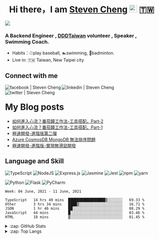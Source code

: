 <div align="center">
<h1>Hi there，I am <a href="https://blog.chiwencheng.com">Steven Cheng</a> <img src="https://media.giphy.com/media/hvRJCLFzcasrR4ia7z/giphy.gif" width="25px" alt="giphy"> 🇹🇼 </h1>
</div>


![](https://visitor-badge.glitch.me/badge?page_id=steven130169.steven130169)
<br />

### A Backend Engineer , [DDDTaiwan](https://www.ddd-tw.com) volunteer , Speaker , Swimming Coach.
- Habits：⚾play baseball, 🏊swimming, 🏸badminton.
- Live in: 🇹🇼 Taiwan, New Taipei city

## Connect with me
[<img align="left" alt="facebook | Steven Cheng"  src="https://img.icons8.com/plasticine/50/000000/facebook-new.png" />](https://www.facebook.com/zheng.q.wen.96/)
[<img align="left" alt="linkedin | Steven Cheng"  src="https://img.icons8.com/plasticine/50/000000/linkedin.png" />](https://www.linkedin.com/in/chiwen-cheng/)
[<img align="left" alt="twitter | Steven Cheng"  src="https://img.icons8.com/plasticine/50/000000/twitter--v2.png" />](https://twitter.com/stevencheng71)
<br />

# My Blog posts

<!-- BLOG-POST-LIST:START -->

- [如何進入心流？番茄鐘工作法-工具搭配。Part-2](https://blog.chiwencheng.com/the-flow-part2/)
- [如何進入心流？番茄鐘工作法-工具搭配。Part-1](https://blog.chiwencheng.com/the-flow-part1/)
- [極速開發-進階版第二彈](https://blog.chiwencheng.com/ji-su-kai-fa-jin-jie-ban-di-er-dan/)
- [Azure CosmosDB MongoDB 無法排序問題](https://blog.chiwencheng.com/azure-cosmosdb-zhu-yi-shi-xiang/)
- [極速開發-進階版-實現無滑鼠開發](https://blog.chiwencheng.com/fast-develop-advanced/)

<!-- BLOG-POST-LIST:END -->

## Language and Skill
<p>
<img  alt="TypeScript" src="https://img.shields.io/badge/typescript-%23007ACC.svg?style=for-the-badge&logo=typescript&logoColor=white"/>
<img  alt="NodeJS" src="https://img.shields.io/badge/node.js-%2343853D.svg?style=for-the-badge&logo=node-dot-js&logoColor=white"/>
<img  alt="Express.js" src="https://img.shields.io/badge/express.js-%23404d59.svg?style=for-the-badge&logo=express&logoColor=%2361DAFB"/>
<img  alt="Jasmine" src="https://img.shields.io/badge/jasmine-%238A4182.svg?style=for-the-badge&logo=jasmine&logoColor=white" />
<img alt="Jest"  src="https://img.shields.io/badge/Jest-C21325?style=for-the-badge&logo=jest&logoColor=white"/>
<img alt="npm" src="https://img.shields.io/badge/npm-CB3837?style=for-the-badge&logo=npm&logoColor=white"/>
<img alt="yarn" src="https://img.shields.io/badge/Yarn-2C8EBB?style=for-the-badge&logo=yarn&logoColor=white"/>
</p>
<p>
<img  alt="Python" src="https://img.shields.io/badge/python-%2314354C.svg?style=for-the-badge&logo=python&logoColor=white"/>
<img  alt="Flask" src="https://img.shields.io/badge/flask-%23000.svg?style=for-the-badge&logo=flask&logoColor=white"/>
<img  alt="PyCharm" src="https://img.shields.io/badge/pycharm-143?style=for-the-badge&logo=pycharm&logoColor=black&color=black&labelColor=green"/>
</p>




<!--START_SECTION:waka-->

```text
Week: 04 June, 2021 - 11 June, 2021

TypeScript   14 hrs 49 mins  █████████████████▒░░░░░░░   69.33 % 
Other        3 hrs 34 mins   ████▒░░░░░░░░░░░░░░░░░░░░   16.71 % 
JSON         1 hr 46 mins    ██░░░░░░░░░░░░░░░░░░░░░░░   08.29 % 
JavaScript   44 mins         █░░░░░░░░░░░░░░░░░░░░░░░░   03.46 % 
HTML         18 mins         ▒░░░░░░░░░░░░░░░░░░░░░░░░   01.45 % 
```

<!--END_SECTION:waka-->



<details>
<summary> :zap: GitHub Stats</summary>
<img src="https://github-readme-stats.vercel.app/api?username=steven130169" alt="Steven Cheng 's Github Stats">
</details>
<details>
<summary> :zap: Top Langs</summary>
<img src="https://github-readme-stats.vercel.app/api/top-langs/?username=steven130169&hide=jupyter&layout=compact" alt="Steven Cheng 's Top Langs">
</details>

